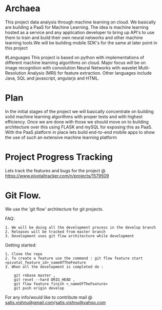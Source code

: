 # Archaea
This project data analysis through machine learning on cloud. We basically are building a PaaS for Machine Learning.
The idea is machine learning hosted as a service and any application developer to bring up API's to use them to train and build
their own neural networks and other machine learning tools.We will be building mobile SDK's for the same at later point in this project

#Languages
This project is based on python with implementations of different machine learning algorithms on cloud. Major focus will be on
image recognition with convolution Neural Networks with wavelet Mutli-Resolution Analysis (MRI) for feature extraction.
Other languages include Java, SQL and javascript, angularjs and HTML.


# Plan
In the initial stages of the project we will basically concentrate on building solid machine learning algorithms with proper tests and
with highest efficiency. Once we are done with those we should move on to building architecture over this using FLASK and mySQL for exposing
this as PaaS. With the PaaS platform in place lets build end-to-end mobile apps to show the use of such an extensive machine learning platform

# Project Progress Tracking
Lets track the features and bugs for the project @ https://www.pivotaltracker.com/n/projects/1579509

# Git Flow.
We use the 'git flow' architecture for git projects.

FAQ:

    1. We will be doing all the development process in the develop branch
    2. Releases will be tracked from master branch
    3. Development uses git flow architecture while development

Getting started:

    1. Clone the repo
    2. To create a feature use the command : git flow feature start <pivotal_feature_id>_nameOfTheFeature
    3. When all the development is completed do :

        git rebase master ,
        git reset --hard ORIG_HEAD ,
        git flow feature finish <_nameOfTheFeature>
        git push origin develop

For any info/would like to contribute mail @ satis.vishnu@gmail.com/satis.vishnu@yahoo.com